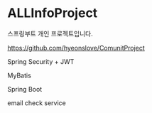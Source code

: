 # ALLInfoProject
스프링부트 개인 프로젝트입니다.

https://github.com/hyeonslove/ComunitProject

Spring Security + JWT

MyBatis

Spring Boot

email check service
